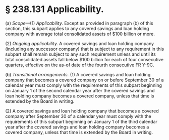 # § 238.131   Applicability.

(a) *Scope*—(1) *Applicability.* Except as provided in paragraph (b) of this section, this subpart applies to any covered savings and loan holding company with average total consolidated assets of $100 billion or more.


(2) *Ongoing applicability.* A covered savings and loan holding company (including any successor company) that is subject to any requirement in this subpart shall remain subject to any such requirement unless and until its total consolidated assets fall below $100 billion for each of four consecutive quarters, effective on the as-of date of the fourth consecutive FR Y-9C.


(b) *Transitional arrangements.* (1) A covered savings and loan holding company that becomes a covered company on or before September 30 of a calendar year must comply with the requirements of this subpart beginning on January 1 of the second calendar year after the covered savings and loan holding company becomes a covered company, unless that time is extended by the Board in writing.


(2) A covered savings and loan holding company that becomes a covered company after September 30 of a calendar year must comply with the requirements of this subpart beginning on January 1 of the third calendar year after the covered savings and loan holding company becomes a covered company, unless that time is extended by the Board in writing.




